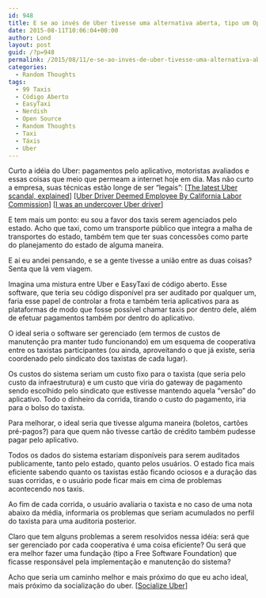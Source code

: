 ```yaml
---
id: 948
title: E se ao invés de Uber tivesse uma alternativa aberta, tipo um OpenTaxi?
date: 2015-08-11T10:06:04+00:00
author: Lond
layout: post
guid: /?p=948
permalink: /2015/08/11/e-se-ao-inves-de-uber-tivesse-uma-alternativa-aberta-tipo-um-opentaxi/
categories:
  - Random Thoughts
tags:
  - 99 Taxis
  - Código Aberto
  - EasyTaxi
  - Nerdish
  - Open Source
  - Random Thoughts
  - Taxi
  - Táxis
  - Uber
---
```

Curto a idéia do Uber: pagamentos pelo aplicativo, motoristas avaliados e essas coisas que meio que permeam a internet hoje em dia. Mas não curto a empresa, suas técnicas estão longe de ser &#8220;legais&#8221;: [<a href="http://www.vox.com/2014/11/19/7248819/uber-scandal-explained" target="_blank">The latest Uber scandal, explained</a>] [<a href="http://techcrunch.com/2015/06/17/uber-drivers-deemed-employees-by-california-labor-commission" target="_blank">Uber Driver Deemed Employee By California Labor Commission</a>] [<a href="http://citypaper.net/uberdriver/" target="_blank">I was an undercover Uber driver</a>]

E tem mais um ponto: eu sou a favor dos taxis serem agenciados pelo estado. Acho que taxi, como um transporte público que integra a malha de transportes do estado, também tem que ter suas concessões como parte do planejamento do estado de alguma maneira.

E aí eu andei pensando, e se a gente tivesse a união entre as duas coisas? Senta que lá vem viagem.

Imagina uma mistura entre Uber e EasyTaxi de código aberto. Esse software, que teria seu código disponível pra ser auditado por qualquer um, faria esse papel de controlar a frota e também teria aplicativos para as plataformas de modo que fosse possível chamar taxis por dentro dele, além de efetuar pagamentos também por dentro do aplicativo.

O ideal seria o software ser gerenciado (em termos de custos de manutenção pra manter tudo funcionando) em um esquema de cooperativa entre os taxistas participantes (ou ainda, aproveitando o que já existe, seria coordenado pelo sindicato dos taxistas de cada lugar).

Os custos do sistema seriam um custo fixo para o taxista (que seria pelo custo da infraestrutura) e um custo que viria do gateway de pagamento sendo escolhido pelo sindicato que estivesse mantendo aquela &#8220;versão&#8221; do aplicativo. Todo o dinheiro da corrida, tirando o custo do pagamento, iria para o bolso do taxista.

Para melhorar, o ideal seria que tivesse alguma maneira (boletos, cartões pré-pagos?) para que quem não tivesse cartão de crédito também pudesse pagar pelo aplicativo.

Todos os dados do sistema estariam disponíveis para serem auditados publicamente, tanto pelo estado, quanto pelos usuários. O estado fica mais eficiente sabendo quanto os taxistas estão ficando ociosos e a duração das suas corridas, e o usuário pode ficar mais em cima de problemas acontecendo nos taxis.

Ao fim de cada corrida, o usuário avaliaria o taxista e no caso de uma nota abaixo da média, informaria os problemas que seriam acumulados no perfil do taxista para uma auditoria posterior.

Claro que tem alguns problemas a serem resolvidos nessa idéia: será que ser gerenciado por cada cooperativa é uma coisa eficiente? Ou será que era melhor fazer uma fundação (tipo a Free Software Foundation) que ficasse responsável pela implementação e manutenção do sistema?

Acho que seria um caminho melhor e mais próximo do que eu acho ideal, mais próximo da socialização do uber. [<a href="http://www.thenation.com/article/socialize-uber/" target="_blank">Socialize Uber</a>]